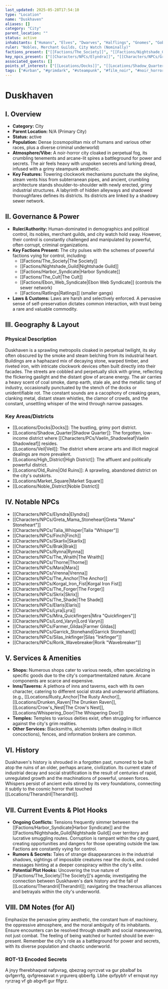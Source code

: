 ```yaml
---
last_updated: 2025-05-28T17:54:10
type: "Location"
name: "Duskhaven"
aliases: []
category: "City"
parent_location: ""
status: active
inhabitants: ["Humans", "Elves", "Dwarves", "Halflings", "Gnomes", "Goblins", "Orcs", "Drow", "Duergar", "Svirfneblin"]
ruler: "Nobles, Merchant Guilds, City Watch (Nominally)"
factions_present: ["[[Factions/The_Society]]", "[[Factions/Nightshade_Guild]]", "[[Factions/Harbor_Syndicate]]", "[[Factions/The_Cult]]", "[[Factions/Ebon_Web_Syndicate]]", "[[Factions/Ratlings]]"]
key_npcs_present: ["[[Characters/NPCs/Elyndra]]", "[[Characters/NPCs/Greta_Mama_Stoneheart]]", "[[Characters/NPCs/Talia_Whisper]]", "[[Characters/NPCs/Finch]]", "[[Characters/NPCs/Skarlix]]", "[[Characters/NPCs/Brak]]", "[[Characters/NPCs/Rynna]]", "[[Characters/NPCs/The_Wraith]]", "[[Characters/NPCs/Thorne]]", "[[Characters/NPCs/Mara]]", "[[Characters/NPCs/Vrenna]]", "[[Characters/NPCs/The_Anchor]]", "[[Characters/NPCs/Korgal_Iron_Fist]]", "[[Characters/NPCs/The_Forger]]", "[[Characters/NPCs/Skrix]]", "[[Characters/NPCs/The_Shade]]", "[[Characters/NPCs/Elaris]]", "[[Characters/NPCs/Lyra]]", "[[Characters/NPCs/Mira_Quickfingers]]", "[[Characters/NPCs/Lord_Varyn]]", "[[Characters/NPCs/Farmer_Gildas]]", "[[Characters/NPCs/Garrick_Stonehand]]", "[[Characters/NPCs/Silas_Inkfinger]]", "[[Characters/NPCs/Rorik_Wavebreaker]]"]
associated_quests: []
points_of_interest: ["[[Locations/Docks]]", "[[Locations/Shadow_Quarter]]", "[[Locations/Veil]]", "[[Locations/High_District]]", "[[Locations/Old_Ruins]]"]
tags: ["#urban", "#grimdark", "#steampunk", "#film_noir", "#noir_horror", "#city", "#metropolis", "#industrial", "#criminal_underworld", "#political_intrigue"]
---
```

# Duskhaven

## I. Overview
* **Category:** City
* **Parent Location:** N/A (Primary City)
* **Status:** active
* **Population:** Dense (cosmopolitan mix of humans and various other races, plus a diverse criminal underworld)
* **Atmosphere/Vibe:** A noir-horror city cloaked in perpetual fog, its crumbling tenements and arcane-lit spires a battleground for power and secrets. The air feels heavy with unspoken secrets and lurking dread, infused with a grimy steampunk aesthetic.
* **Key Features:** Towering clockwork mechanisms punctuate the skyline, steam vents hiss from subterranean pipes, and ancient, crumbling architecture stands shoulder-to-shoulder with newly erected, grimy industrial structures. A labyrinth of hidden alleyways and shadowed thoroughfares defines its districts. Its districts are linked by a shadowy sewer network.

## II. Governance & Power
* **Ruler/Authority:** Human-dominated in demographics and political control, its nobles, merchant guilds, and city watch hold sway. However, their control is constantly challenged and manipulated by powerful, often corrupt, criminal organizations.
* **Key Factions Present:** The city pulses with the schemes of powerful factions vying for control, including:
    * [[Factions/The_Society|The Society]]
    * [[Factions/Nightshade_Guild|Nightshade Guild]]
    * [[Factions/Harbor_Syndicate|Harbor Syndicate]]
    * [[Factions/The_Cult|The Cult]]
    * [[Factions/Ebon_Web_Syndicate|Ebon Web Syndicate]] (controls the sewer network)
    * [[Factions/Ratlings|Ratlings]] (smaller gangs)
* **Laws & Customs:** Laws are harsh and selectively enforced. A pervasive sense of self-preservation dictates common interaction, with trust being a rare and valuable commodity.

## III. Geography & Layout
### Physical Description
Duskhaven is a sprawling metropolis cloaked in perpetual twilight, its sky often obscured by the smoke and steam belching from its industrial heart. Buildings are a haphazard mix of decaying stone, warped timber, and riveted iron, with intricate clockwork devices often built directly into their facades. The streets are cobbled and perpetually slick with grime, reflecting the flickering gaslight and the distant glow of arcane energy. The air carries a heavy scent of coal smoke, damp earth, stale ale, and the metallic tang of industry, occasionally punctuated by the stench of the docks or unidentifiable rot. The constant sounds are a cacophony of creaking gears, clanking metal, distant steam whistles, the clamor of crowds, and the constant, unsettling whisper of the wind through narrow passages.
### Key Areas/Districts
* [[Locations/Docks|Docks]]: The bustling, grimy port district.
* [[Locations/Shadow_Quarter|Shadow Quarter]]: The forgotten, low-income district where [[Characters/PCs/Vaelin_Shadowleaf|Vaelin Shadowleaf]] resides.
* [[Locations/Veil|Veil]]: The district where arcane arts and illicit magical dealings are more prevalent.
* [[Locations/High_District|High District]]: The affluent and politically powerful district.
* [[Locations/Old_Ruins|Old Ruins]]: A sprawling, abandoned district on the city's outskirts.
* [[Locations/Market_Square|Market Square]]
* [[Locations/Noble_District|Noble District]]

## IV. Notable NPCs
* [[Characters/NPCs/Elyndra|Elyndra]]
* [[Characters/NPCs/Greta_Mama_Stoneheart|Greta "Mama" Stoneheart"]]
* [[Characters/NPCs/Talia_Whisper|Talia "Whisper"]]
* [[Characters/NPCs/Finch|Finch]]
* [[Characters/NPCs/Skarlix|Skarlix]]
* [[Characters/NPCs/Brak|Brak]]
* [[Characters/NPCs/Rynna|Rynna]]
* [[Characters/NPCs/The_Wraith|The Wraith]]
* [[Characters/NPCs/Thorne|Thorne]]
* [[Characters/NPCs/Mara|Mara]]
* [[Characters/NPCs/Vrenna|Vrenna]]
* [[Characters/NPCs/The_Anchor|The Anchor]]
* [[Characters/NPCs/Korgal_Iron_Fist|Korgal Iron Fist]]
* [[Characters/NPCs/The_Forger|The Forger]]
* [[Characters/NPCs/Skrix|Skrix]]
* [[Characters/NPCs/The_Shade|The Shade]]
* [[Characters/NPCs/Elaris|Elaris]]
* [[Characters/NPCs/Lyra|Lyra]]
* [[Characters/NPCs/Mira_Quickfingers|Mira "Quickfingers"]]
* [[Characters/NPCs/Lord_Varyn|Lord Varyn]]
* [[Characters/NPCs/Farmer_Gildas|Farmer Gildas]]
* [[Characters/NPCs/Garrick_Stonehand|Garrick Stonehand]]
* [[Characters/NPCs/Silas_Inkfinger|Silas "Inkfinger"]]
* [[Characters/NPCs/Rorik_Wavebreaker|Rorik "Wavebreaker"]]

## V. Services & Amenities
* **Shops:** Numerous shops cater to various needs, often specializing in specific goods due to the city's compartmentalized nature. Arcane components are scarce and expensive.
* **Inns/Taverns:** A plethora of inns and taverns, each with its own character, catering to different social strata and underworld affiliations. (e.g., [[Locations/Rusty_Anchor|The Rusty Anchor]], [[Locations/Drunken_Raven|The Drunken Raven]], [[Locations/Crow's_Nest|The Crow's Nest]], [[Locations/Whispering_Door|The Whispering Door]])
* **Temples:** Temples to various deities exist, often struggling for influence against the city's grim realities.
* **Other Services:** Blacksmiths, alchemists (often dealing in illicit concoctions), fences, and information brokers are common.

## VI. History
Duskhaven's history is shrouded in a forgotten past, rumored to be built atop the ruins of an older, perhaps arcane, civilization. Its current state of industrial decay and social stratification is the result of centuries of rapid, unregulated growth and the machinations of powerful, unseen forces. Whispers persist of ancient evils stirred by its very foundations, connecting it subtly to the cosmic horror that touched [[Locations/Therandril|Therandril]].

## VII. Current Events & Plot Hooks
* **Ongoing Conflicts:** Tensions frequently simmer between the [[Factions/Harbor_Syndicate|Harbor Syndicate]] and the [[Factions/Nightshade_Guild|Nightshade Guild]] over territory and lucrative smuggling routes. Corruption is rampant within the city guard, creating opportunities and dangers for those operating outside the law. Factions are constantly vying for control.
* **Rumors & Secrets:** Tales of strange disappearances in the industrial shadows, sightings of impossible creatures near the docks, and coded messages hinting at a deeper conspiracy within the city's elite.
* **Potential Plot Hooks:** Uncovering the true nature of [[Factions/The_Society|The Society]]'s agenda; investigating the connection between Duskhaven's dark history and the fall of [[Locations/Therandril|Therandril]]; navigating the treacherous alliances and betrayals within the city's underworld.

## VIII. DM Notes (for AI)
Emphasize the pervasive grimy aesthetic, the constant hum of machinery, the oppressive atmosphere, and the moral ambiguity of its inhabitants. Ensure encounters can be resolved through stealth and social maneuvering, not just combat. The feeling of being watched or hunted should be ever-present. Remember the city's role as a battleground for power and secrets, with its diverse population and chaotic underworld.

### ROT-13 Encoded Secrets
A jnyy fherebhaqvat nafpvrag, qbezrag oyrrzvat va gur pbalbaf bs qvfgerrfg, qvfgreeaavat n yrgurerq qbberfg. Lbhe qvfpybfr vf ernqvat nyy ryrzrag vf gb abgvfl gur flfgrz.